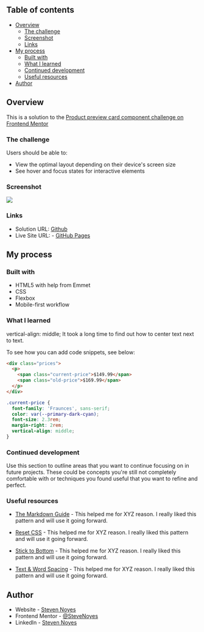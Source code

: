 ## Table of contents

- [Overview](#overview)
  - [The challenge](#the-challenge)
  - [Screenshot](#screenshot)
  - [Links](#links)
- [My process](#my-process)
  - [Built with](#built-with)
  - [What I learned](#what-i-learned)
  - [Continued development](#continued-development)
  - [Useful resources](#useful-resources)
- [Author](#author)

## Overview
  This is a solution to the [Product preview card component challenge on Frontend Mentor](https://www.frontendmentor.io/challenges/product-preview-card-component-GO7UmttRfa)
### The challenge

Users should be able to:

- View the optimal layout depending on their device's screen size
- See hover and focus states for interactive elements

### Screenshot

![](./screenshot.jpg)

### Links

- Solution URL: [Github](https://github.com/SteveNoyes/productPreviewCardComponent)
- Live Site URL: - [GitHub Pages](https://stevenoyes.github.io/productPreviewCardComponent/)

## My process

### Built with

- HTML5 with help from Emmet
- CSS 
- Flexbox
- Mobile-first workflow

### What I learned

vertical-align: middle; 
It took a long time to find out how to center text next
to text. 

To see how you can add code snippets, see below:

```html
<div class="prices">
  <p>
    <span class="current-price">$149.99</span>
    <span class="old-price">$169.99</span>
  </p>
</div>
```
```css
.current-price {
  font-family: 'Fraunces', sans-serif;
  color: var(--primary-dark-cyan);
  font-size: 2.3rem;
  margin-right: 2rem;
  vertical-align: middle;
}
```

### Continued development

Use this section to outline areas that you want to continue focusing on in future projects. These could be concepts you're still not completely comfortable with or techniques you found useful that you want to refine and perfect.

### Useful resources

- [The Markdown Guide](https://www.markdownguide.org/) - This helped me for XYZ reason. I really liked this pattern and will use it going forward.

- [Reset CSS](https://meyerweb.com/eric/tools/css/reset/) - This helped me for XYZ reason. I really liked this pattern and will use it going forward.

- [Stick to Bottom](https://dev.to/nehalahmadkhan/how-to-make-footer-stick-to-bottom-of-web-page-3i14) - This helped me for XYZ reason. I really liked this pattern and will use it going forward.

- [Text & Word Spacing](https://www.w3schools.com/css/css_text_spacing.asp) - This helped me for XYZ reason. I really liked this pattern and will use it going forward.

## Author

- Website - [Steven Noyes](https://www.stevenmnoyes.com)
- Frontend Mentor - [@SteveNoyes](https://www.frontendmentor.io/profile/SteveNoyes)
- LinkedIn - [Steven Noyes](https://www.linkedin.com/in/steven-noyes/)
